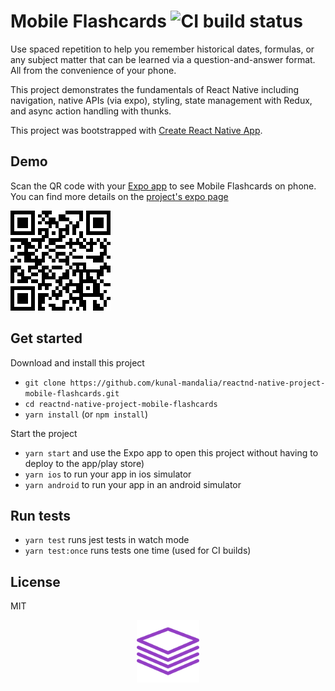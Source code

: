 # Mobile Flashcards ![CI build status](https://travis-ci.org/kunal-mandalia/reactnd-native-project-mobile-flashcards.svg?branch=master)

Use spaced repetition to help you remember historical dates, formulas, or any subject matter that can be learned via a question-and-answer format. All from the convenience of your phone.

This project demonstrates the fundamentals of React Native including navigation, native APIs (via expo), styling, state management with Redux, and async action handling with thunks. 

This project was bootstrapped with [Create React Native App](https://github.com/react-community/create-react-native-app).

## Demo
Scan the QR code with your [Expo app](https://expo.io/) to see Mobile Flashcards on phone. You can find more details on the [project's expo page](https://expo.io/@kunal-mandalia/mobile-flashcards-kvm)

![Expo QR Code](/assets/mobile-flashcards-qr-code.png)

## Get started

Download and install this project
- `git clone https://github.com/kunal-mandalia/reactnd-native-project-mobile-flashcards.git`
- `cd reactnd-native-project-mobile-flashcards`
- `yarn install` (or `npm install`)

Start the project
- `yarn start` and use the Expo app to open this project without having to deploy to the app/play store)
- `yarn ios` to run your app in ios simulator
- `yarn android` to run your app in an android simulator

## Run tests
- `yarn test` runs jest tests in watch mode
- `yarn test:once` runs tests one time (used for CI builds)

## License
MIT

<div style='text-align: center'><img style='max-width: 100px; height: auto' src='./assets/mobile-flashcards-logo.png' ></div>